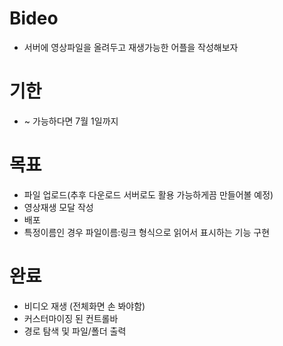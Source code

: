 # Bideo
- 서버에 영상파일을 올려두고 재생가능한 어플을 작성해보자

# 기한
- ~ 가능하다면 7월 1일까지

# 목표
- 파일 업로드(추후 다운로드 서버로도 활용 가능하게끔 만들어볼 예정)
- 영상재생 모달 작성
- 배포
- 특정이름인 경우 파일이름:링크 형식으로 읽어서 표시하는 기능 구현

# 완료
- 비디오 재생 (전체화면 손 봐야함)
- 커스터마이징 된 컨트롤바
- 경로 탐색 및 파일/폴더 출력
